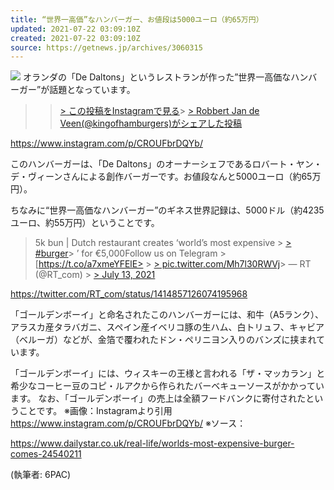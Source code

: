 ```yaml
---
title: “世界一高価”なハンバーガー、お値段は5000ユーロ（約65万円）
updated: 2021-07-22 03:09:10Z
created: 2021-07-22 03:09:10Z
source: https://getnews.jp/archives/3060315
---
```


![](https://rensai.jp/wp-content/uploads/2021/07/expburger00.jpg)
オランダの「De Daltons」というレストランが作った”世界一高価なハンバーガー”が話題となっています。

>   > [>  この投稿をInstagramで見る](https://www.instagram.com/p/CROUFbrDQYb/?utm_source=ig_embed&utm_campaign=loading)> [> Robbert Jan de Veen(@kingofhamburgers)がシェアした投稿](https://www.instagram.com/p/CROUFbrDQYb/?utm_source=ig_embed&utm_campaign=loading)

https://www.instagram.com/p/CROUFbrDQYb/

このハンバーガーは、「De Daltons」のオーナーシェフであるロバート・ヤン・デ・ヴィーンさんによる創作バーガーです。お値段なんと5000ユーロ（約65万円）。

ちなみに“世界一高価なハンバーガー”のギネス世界記録は、5000ドル（約4235ユーロ、約55万円）ということです。

> 5k bun | Dutch restaurant creates ‘world’s most expensive > [> #burger](https://twitter.com/hashtag/burger?src=hash&ref_src=twsrc%5Etfw)> ’ for €5,000Follow us on Telegram > [https://t.co/a7xmeYFElE>   > [> pic.twitter.com/Mh7l30RWVj](https://t.co/Mh7l30RWVj)> — RT (@RT_com) > [> July 13, 2021](https://twitter.com/RT_com/status/1414857126074195968?ref_src=twsrc%5Etfw)

https://twitter.com/RT_com/status/1414857126074195968

「ゴールデンボーイ」と命名されたこのハンバーガーには、和牛（A5ランク）、アラスカ産タラバガニ、スペイン産イベリコ豚の生ハム、白トリュフ、キャビア（ベルーガ）などが、金箔で覆われたドン・ペリニヨン入りのバンズに挟まれています。

「ゴールデンボーイ」には、ウィスキーの王様と言われる「ザ・マッカラン」と希少なコーヒー豆のコピ・ルアクから作られたバーベキューソースがかかっています。
なお、「ゴールデンボーイ」の売上は全額フードバンクに寄付されたということです。
※画像：Instagramより引用
https://www.instagram.com/p/CROUFbrDQYb/
※ソース：

https://www.dailystar.co.uk/real-life/worlds-most-expensive-burger-comes-24540211

(執筆者: 6PAC)
